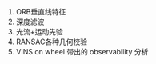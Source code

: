 <!--
 * @Author: Liu Weilong
 * @Date: 2021-01-29 16:41:49
 * @LastEditors: Liu Weilong 
 * @LastEditTime: 2021-01-29 16:44:10
 * @FilePath: /3rd-test-learning/work_record/learning_task/week_plan_collection_2021/interesting_target.md
 * @Description: 
-->
1. ORB垂直线特征
2. 深度滤波
3. 光流+运动先验
4. RANSAC各种几何校验
5. VINS on wheel 带出的 observability 分析